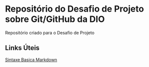 # Repositório do Desafio de Projeto sobre Git/GitHub da DIO
Repositório criado para o Desafio de Projeto

## Links Úteis

[Sintaxe Basica Markdown](https://www.markdownguide.org/basic-syntax/)

